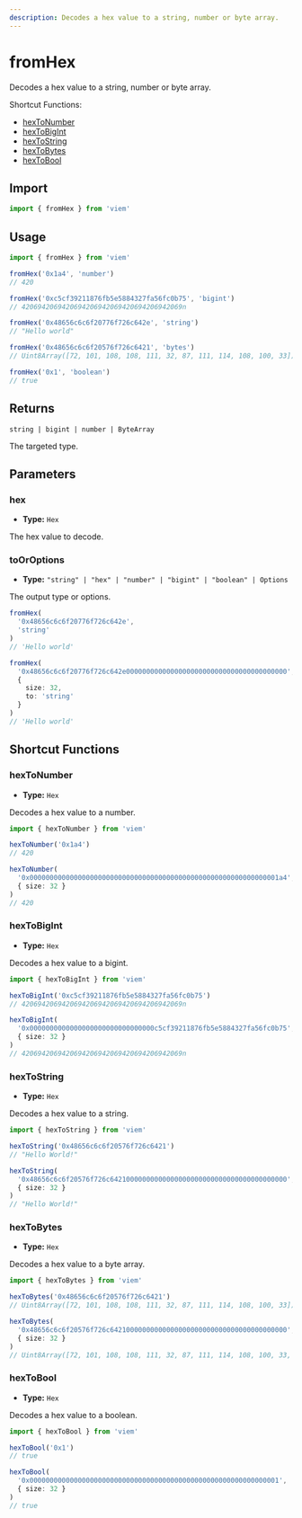```yaml
---
description: Decodes a hex value to a string, number or byte array.
---
```


# fromHex

Decodes a hex value to a string, number or byte array.

Shortcut Functions:

- [hexToNumber](#hextonumber)
- [hexToBigInt](#hextobigint)
- [hexToString](#hextostring)
- [hexToBytes](#hextobytes)
- [hexToBool](#hextobool)

## Import

```ts
import { fromHex } from 'viem'
```

## Usage

```ts
import { fromHex } from 'viem'

fromHex('0x1a4', 'number')
// 420

fromHex('0xc5cf39211876fb5e5884327fa56fc0b75', 'bigint')
// 4206942069420694206942069420694206942069n

fromHex('0x48656c6c6f20776f726c642e', 'string')
// "Hello world"

fromHex('0x48656c6c6f20576f726c6421', 'bytes')
// Uint8Array([72, 101, 108, 108, 111, 32, 87, 111, 114, 108, 100, 33])

fromHex('0x1', 'boolean')
// true
```

## Returns

`string | bigint | number | ByteArray`

The targeted type.

## Parameters

### hex

- **Type:** `Hex`

The hex value to decode.

### toOrOptions

- **Type:** `"string" | "hex" | "number" | "bigint" | "boolean" | Options`

The output type or options.

```ts {3}
fromHex(
  '0x48656c6c6f20776f726c642e', 
  'string'
)
// 'Hello world'
```

```ts {3-6}
fromHex(
  '0x48656c6c6f20776f726c642e0000000000000000000000000000000000000000', 
  {
    size: 32,
    to: 'string'
  }
)
// 'Hello world'
```

## Shortcut Functions

### hexToNumber

- **Type:** `Hex`

Decodes a hex value to a number.

```ts
import { hexToNumber } from 'viem'

hexToNumber('0x1a4')
// 420

hexToNumber(
  '0x00000000000000000000000000000000000000000000000000000000000001a4', 
  { size: 32 }
)
// 420
```

### hexToBigInt

- **Type:** `Hex`

Decodes a hex value to a bigint.

```ts
import { hexToBigInt } from 'viem'

hexToBigInt('0xc5cf39211876fb5e5884327fa56fc0b75')
// 4206942069420694206942069420694206942069n

hexToBigInt(
  '0x0000000000000000000000000000000c5cf39211876fb5e5884327fa56fc0b75', 
  { size: 32 }
)
// 4206942069420694206942069420694206942069n
```

### hexToString

- **Type:** `Hex`

Decodes a hex value to a string.

```ts
import { hexToString } from 'viem'

hexToString('0x48656c6c6f20576f726c6421')
// "Hello World!"

hexToString(
  '0x48656c6c6f20576f726c64210000000000000000000000000000000000000000',
  { size: 32 }
)
// "Hello World!"
```

### hexToBytes

- **Type:** `Hex`

Decodes a hex value to a byte array.

```ts
import { hexToBytes } from 'viem'

hexToBytes('0x48656c6c6f20576f726c6421')
// Uint8Array([72, 101, 108, 108, 111, 32, 87, 111, 114, 108, 100, 33])

hexToBytes(
  '0x48656c6c6f20576f726c64210000000000000000000000000000000000000000',
  { size: 32 }
)
// Uint8Array([72, 101, 108, 108, 111, 32, 87, 111, 114, 108, 100, 33, 0, 0, 0, 0, 0, 0, 0, 0, 0, 0, 0, 0, 0, 0, 0, 0, 0, 0, 0, 0])
```

### hexToBool

- **Type:** `Hex`

Decodes a hex value to a boolean.

```ts
import { hexToBool } from 'viem'

hexToBool('0x1')
// true

hexToBool(
  '0x00000000000000000000000000000000000000000000000000000000000001',
  { size: 32 }
)
// true
```
